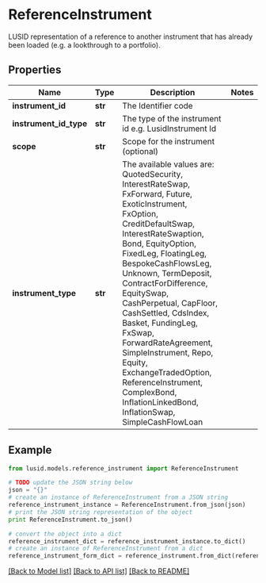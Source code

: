 # ReferenceInstrument

LUSID representation of a reference to another instrument that has already been loaded (e.g. a lookthrough to a portfolio).

## Properties
Name | Type | Description | Notes
------------ | ------------- | ------------- | -------------
**instrument_id** | **str** | The Identifier code | 
**instrument_id_type** | **str** | The type of the instrument id e.g. LusidInstrument Id | 
**scope** | **str** | Scope for the instrument (optional) | 
**instrument_type** | **str** | The available values are: QuotedSecurity, InterestRateSwap, FxForward, Future, ExoticInstrument, FxOption, CreditDefaultSwap, InterestRateSwaption, Bond, EquityOption, FixedLeg, FloatingLeg, BespokeCashFlowsLeg, Unknown, TermDeposit, ContractForDifference, EquitySwap, CashPerpetual, CapFloor, CashSettled, CdsIndex, Basket, FundingLeg, FxSwap, ForwardRateAgreement, SimpleInstrument, Repo, Equity, ExchangeTradedOption, ReferenceInstrument, ComplexBond, InflationLinkedBond, InflationSwap, SimpleCashFlowLoan | 

## Example

```python
from lusid.models.reference_instrument import ReferenceInstrument

# TODO update the JSON string below
json = "{}"
# create an instance of ReferenceInstrument from a JSON string
reference_instrument_instance = ReferenceInstrument.from_json(json)
# print the JSON string representation of the object
print ReferenceInstrument.to_json()

# convert the object into a dict
reference_instrument_dict = reference_instrument_instance.to_dict()
# create an instance of ReferenceInstrument from a dict
reference_instrument_form_dict = reference_instrument.from_dict(reference_instrument_dict)
```
[[Back to Model list]](../README.md#documentation-for-models) [[Back to API list]](../README.md#documentation-for-api-endpoints) [[Back to README]](../README.md)


